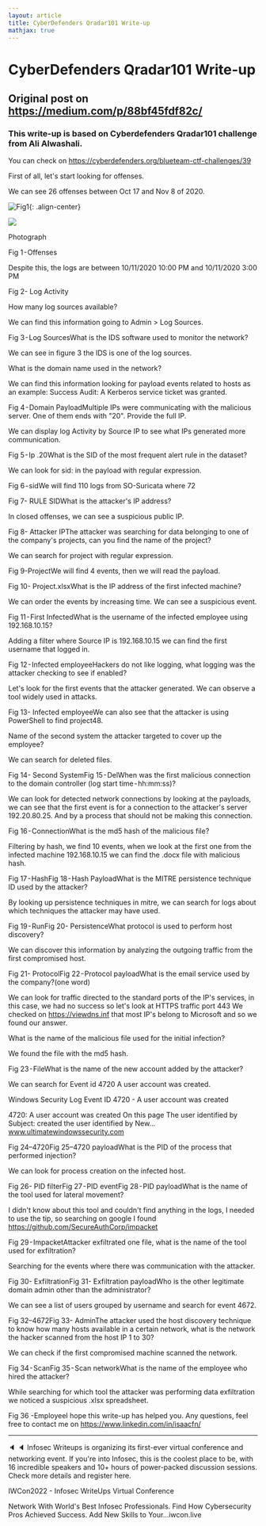 ```yaml
---
layout: article
title: CyberDefenders Qradar101 Write-up
mathjax: true
---
```

# CyberDefenders Qradar101 Write-up
## Original post on https://medium.com/p/88bf45fdf82c/
### This write-up is based on Cyberdefenders Qradar101 challenge from Ali Alwashali.
You can check on https://cyberdefenders.org/blueteam-ctf-challenges/39



First of all, let's start looking for offenses.

We can see 26 offenses between Oct 17 and Nov 8 of 2020.

![Fig1](https://cdn-images-1.medium.com/max/800/1*UfcJEcN7jFEnz4FTcG8JbA.png){: .align-center}

<div class="card">
  <div class="card__image">
    <img class="image" src="https://cdn-images-1.medium.com/max/800/1*UfcJEcN7jFEnz4FTcG8JbA.png"/>
    <div class="overlay overlay--bottom">
      <p>Photograph</p>
    </div>
  </div>
</div>


Fig 1 - Offenses

Despite this, the logs are between 10/11/2020 10:00 PM and 10/11/2020 3:00 PM

Fig 2- Log Activity

How many log sources available?

We can find this information going to Admin > Log Sources.

Fig 3 - Log SourcesWhat is the IDS software used to monitor the network?

We can see in figure 3 the IDS is one of the log sources.

What is the domain name used in the network?

We can find this information looking for payload events related to hosts as an example: Success Audit: A Kerberos service ticket was granted.

Fig 4 - Domain PayloadMultiple IPs were communicating with the malicious server. One of them ends with "20". Provide the full IP.

We can display log Activity by Source IP to see what IPs generated more communication.

Fig 5 - Ip .20What is the SID of the most frequent alert rule in the dataset?

We can look for sid: in the payload with regular expression.

Fig 6 - sidWe will find 110 logs from SO-Suricata where 72

Fig 7- RULE SIDWhat is the attacker's IP address?

In closed offenses, we can see a suspicious public IP.

Fig 8- Attacker IPThe attacker was searching for data belonging to one of the company's projects, can you find the name of the project?

We can search for project with regular expression.

Fig 9-ProjectWe will find 4 events, then we will read the payload.

Fig 10- Project.xlsxWhat is the IP address of the first infected machine?

We can order the events by increasing time. We can see a suspicious event.

Fig 11 - First InfectedWhat is the username of the infected employee using 192.168.10.15?

Adding a filter where Source IP is 192.168.10.15 we can find the first username that logged in.

Fig 12 - Infected employeeHackers do not like logging, what logging was the attacker checking to see if enabled?

Let's look for the first events that the attacker generated. We can observe a tool widely used in attacks.

Fig 13- Infected employeeWe can also see that the attacker is using PowerShell to find project48.

Name of the second system the attacker targeted to cover up the employee?

We can search for deleted files.

Fig 14- Second SystemFig 15 - DelWhen was the first malicious connection to the domain controller (log start time - hh:mm:ss)?

We can look for detected network connections by looking at the payloads, we can see that the first event is for a connection to the attacker's server 192.20.80.25. And by a process that should not be making this connection.

Fig 16 - ConnectionWhat is the md5 hash of the malicious file?

Filtering by hash, we find 10 events, when we look at the first one from the infected machine 192.168.10.15 we can find the .docx file with malicious hash.

Fig 17 - HashFig 18 - Hash PayloadWhat is the MITRE persistence technique ID used by the attacker?

By looking up persistence techniques in mitre, we can search for logs about which techniques the attacker may have used.

Fig 19 - RunFig 20- PersistenceWhat protocol is used to perform host discovery?

We can discover this information by analyzing the outgoing traffic from the first compromised host.

Fig 21- ProtocolFig 22 - Protocol payloadWhat is the email service used by the company?(one word)

We can look for traffic directed to the standard ports of the IP's services, in this case, we had no success so let's look at HTTPS traffic port 443 We checked on https://viewdns.inf that most IP's belong to Microsoft and so we found our answer.

What is the name of the malicious file used for the initial infection?

We found the file with the md5 hash.

Fig 23 - FileWhat is the name of the new account added by the attacker?

We can search for Event id 4720 A user account was created.

Windows Security Log Event ID 4720 - A user account was created

4720: A user account was created On this page The user identified by Subject: created the user identified by New…www.ultimatewindowssecurity.com

Fig 24–4720Fig 25–4720 payloadWhat is the PID of the process that performed injection?

We can look for process creation on the infected host.

Fig 26- PID filterFig 27 - PID eventFig 28 - PID payloadWhat is the name of the tool used for lateral movement?

I didn't know about this tool and couldn't find anything in the logs, I needed to use the tip, so searching on google I found https://github.com/SecureAuthCorp/impacket

Fig 29 - ImpacketAttacker exfiltrated one file, what is the name of the tool used for exfiltration?

Searching for the events where there was communication with the attacker.

Fig 30- ExfiltrationFig 31- Exfiltration payloadWho is the other legitimate domain admin other than the administrator?

We can see a list of users grouped by username and search for event 4672.

Fig 32–4672Fig 33- AdminThe attacker used the host discovery technique to know how many hosts available in a certain network, what is the network the hacker scanned from the host IP 1 to 30?

We can check if the first compromised machine scanned the network.

Fig 34 - ScanFig 35 - Scan networkWhat is the name of the employee who hired the attacker?

While searching for which tool the attacker was performing data exfiltration we noticed a suspicious .xlsx spreadsheet.

Fig 36 -EmployeeI hope this write-up has helped you. Any questions, feel free to contact me on https://www.linkedin.com/in/isaacfn/



---



🔈 🔈 Infosec Writeups is organizing its first-ever virtual conference and networking event. If you're into Infosec, this is the coolest place to be, with 16 incredible speakers and 10+ hours of power-packed discussion sessions. Check more details and register here.

IWCon2022 - Infosec WriteUps Virtual Conference

Network With World's Best Infosec Professionals. Find How Cybersecurity Pros Achieved Success. Add New Skills to Your…iwcon.live

